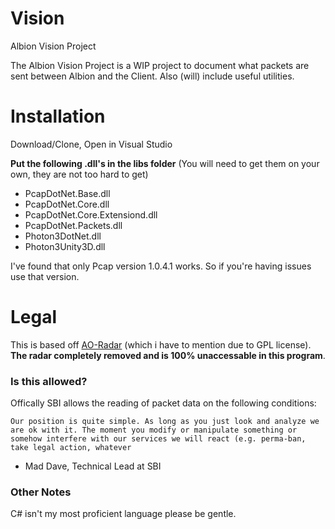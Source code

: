 # Vision
Albion Vision Project

The Albion Vision Project is a WIP project to document what packets are sent between Albion and the Client. Also (will) include useful utilities.

# Installation
Download/Clone, Open in Visual Studio

**Put the following .dll's in the libs folder** (You will need to get them on your own, they are not too hard to get)
* PcapDotNet.Base.dll
* PcapDotNet.Core.dll
* PcapDotNet.Core.Extensiond.dll
* PcapDotNet.Packets.dll
* Photon3DotNet.dll
* Photon3Unity3D.dll

I've found that only Pcap version 1.0.4.1 works. So if you're having issues use that version.

# Legal

This is based off [AO-Radar](https://github.com/rafalfigura/AO-Radar) (which i have to mention due to GPL license). **The radar completely removed and is 100% unaccessable in this program**.


### Is this allowed?

Offically SBI allows the reading of packet data on the following conditions:

```
Our position is quite simple. As long as you just look and analyze we are ok with it. The moment you modify or manipulate something or somehow interfere with our services we will react (e.g. perma-ban, take legal action, whatever
```
- Mad Dave, Technical Lead at SBI 


### Other Notes

C# isn't my most proficient language please be gentle.
